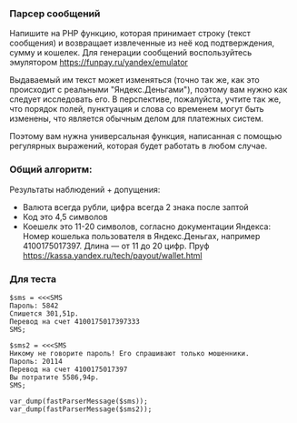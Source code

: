 ### Парсер сообщений

Напишите на PHP функцию, которая принимает строку (текст сообщения) и возвращает извлеченные из неё код подтверждения, сумму и кошелек. Для генерации сообщений воспользуйтесь эмулятором https://funpay.ru/yandex/emulator

Выдаваемый им текст может изменяться (точно так же, как это происходит с реальными "Яндекс.Деньгами"), поэтому вам нужно как следует исследовать его. В перспективе, пожалуйста, учтите так же, что порядок полей, пунктуация и слова со временем могут быть изменены, что является обычным делом для платежных систем.

Поэтому вам нужна универсальная функция, написанная с помощью регулярных выражений, которая будет работать в любом случае.

### Общий алгоритм:

Результаты наблюдений + допущения:

* Валюта всегда рубли, цифра всегда 2 знака после заптой
* Код это 4,5 символов 
* Коешелк это 11-20 символов, согласно документации Яндекса:
Номер кошелька пользователя в Яндекс.Деньгах, например 4100175017397. Длина — от 11 до 20 цифр. Пруф https://kassa.yandex.ru/tech/payout/wallet.html

### Для теста 

```
$sms = <<<SMS
Пароль: 5842
Спишется 301,51р.
Перевод на счет 4100175017397333
SMS;

$sms2 = <<<SMS
Никому не говорите пароль! Его спрашивают только мошенники.
Пароль: 20114
Перевод на счет 4100175017397
Вы потратите 5586,94р.
SMS;

var_dump(fastParserMessage($sms));
var_dump(fastParserMessage($sms2));
```
